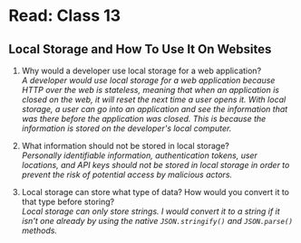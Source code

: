 # Read: Class 13  

## Local Storage and How To Use It On Websites  

1. Why would a developer use local storage for a web application?  
  *A developer would use local storage for a web application because HTTP over the web is stateless, meaning that when an application is closed on the web, it will reset the next time a user opens it. With local storage, a user can go into an application and see the information that was there before the application was closed. This is because the information is stored on the developer's local computer.*  

2. What information should not be stored in local storage?  
  *Personally identifiable information, authentication tokens, user locations, and API keys should not be stored in local storage in order to prevent the risk of potential access by malicious actors.*  

3. Local storage can store what type of data? How would you convert it to that type before storing?  
  *Local storage can only store strings. I would convert it to a string if it isn't one already by using the native `JSON.stringify()` and `JSON.parse()` methods.*  
